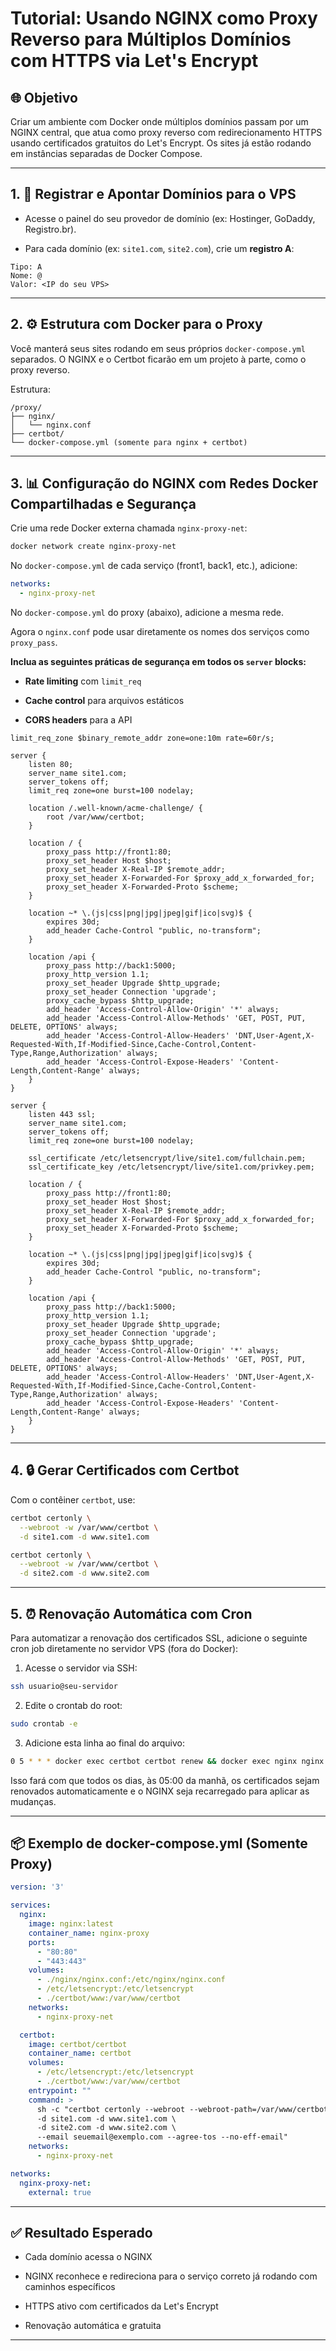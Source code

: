 # Tutorial: Usando NGINX como Proxy Reverso para Múltiplos Domínios com HTTPS via Let's Encrypt

## 🌐 Objetivo

Criar um ambiente com Docker onde múltiplos domínios passam por um NGINX central, que atua como proxy reverso com redirecionamento HTTPS usando certificados gratuitos do Let's Encrypt. Os sites já estão rodando em instâncias separadas de Docker Compose.

---

## 1. 🔐 Registrar e Apontar Domínios para o VPS

- Acesse o painel do seu provedor de domínio (ex: Hostinger, GoDaddy, Registro.br).
    
- Para cada domínio (ex: `site1.com`, `site2.com`), crie um **registro A**:
    

```
Tipo: A
Nome: @
Valor: <IP do seu VPS>
```

---

## 2. ⚙️ Estrutura com Docker para o Proxy

Você manterá seus sites rodando em seus próprios `docker-compose.yml` separados. O NGINX e o Certbot ficarão em um projeto à parte, como o proxy reverso.

Estrutura:

```
/proxy/
├── nginx/
│   └── nginx.conf
├── certbot/
└── docker-compose.yml (somente para nginx + certbot)
```

---

## 3. 📊 Configuração do NGINX com Redes Docker Compartilhadas e Segurança

Crie uma rede Docker externa chamada `nginx-proxy-net`:

```bash
docker network create nginx-proxy-net
```

No `docker-compose.yml` de cada serviço (front1, back1, etc.), adicione:

```yaml
networks:
  - nginx-proxy-net
```

No `docker-compose.yml` do proxy (abaixo), adicione a mesma rede.

Agora o `nginx.conf` pode usar diretamente os nomes dos serviços como `proxy_pass`.

**Inclua as seguintes práticas de segurança em todos os `server` blocks:**

- **Rate limiting** com `limit_req`
    
- **Cache control** para arquivos estáticos
    
- **CORS headers** para a API
    

```nginx
limit_req_zone $binary_remote_addr zone=one:10m rate=60r/s;

server {
    listen 80;
    server_name site1.com;
    server_tokens off;
    limit_req zone=one burst=100 nodelay;

    location /.well-known/acme-challenge/ {
        root /var/www/certbot;
    }

    location / {
        proxy_pass http://front1:80;
        proxy_set_header Host $host;
        proxy_set_header X-Real-IP $remote_addr;
        proxy_set_header X-Forwarded-For $proxy_add_x_forwarded_for;
        proxy_set_header X-Forwarded-Proto $scheme;
    }

    location ~* \.(js|css|png|jpg|jpeg|gif|ico|svg)$ {
        expires 30d;
        add_header Cache-Control "public, no-transform";
    }

    location /api {
        proxy_pass http://back1:5000;
        proxy_http_version 1.1;
        proxy_set_header Upgrade $http_upgrade;
        proxy_set_header Connection 'upgrade';
        proxy_cache_bypass $http_upgrade;
        add_header 'Access-Control-Allow-Origin' '*' always;
        add_header 'Access-Control-Allow-Methods' 'GET, POST, PUT, DELETE, OPTIONS' always;
        add_header 'Access-Control-Allow-Headers' 'DNT,User-Agent,X-Requested-With,If-Modified-Since,Cache-Control,Content-Type,Range,Authorization' always;
        add_header 'Access-Control-Expose-Headers' 'Content-Length,Content-Range' always;
    }
}

server {
    listen 443 ssl;
    server_name site1.com;
    server_tokens off;
    limit_req zone=one burst=100 nodelay;

    ssl_certificate /etc/letsencrypt/live/site1.com/fullchain.pem;
    ssl_certificate_key /etc/letsencrypt/live/site1.com/privkey.pem;

    location / {
        proxy_pass http://front1:80;
        proxy_set_header Host $host;
        proxy_set_header X-Real-IP $remote_addr;
        proxy_set_header X-Forwarded-For $proxy_add_x_forwarded_for;
        proxy_set_header X-Forwarded-Proto $scheme;
    }

    location ~* \.(js|css|png|jpg|jpeg|gif|ico|svg)$ {
        expires 30d;
        add_header Cache-Control "public, no-transform";
    }

    location /api {
        proxy_pass http://back1:5000;
        proxy_http_version 1.1;
        proxy_set_header Upgrade $http_upgrade;
        proxy_set_header Connection 'upgrade';
        proxy_cache_bypass $http_upgrade;
        add_header 'Access-Control-Allow-Origin' '*' always;
        add_header 'Access-Control-Allow-Methods' 'GET, POST, PUT, DELETE, OPTIONS' always;
        add_header 'Access-Control-Allow-Headers' 'DNT,User-Agent,X-Requested-With,If-Modified-Since,Cache-Control,Content-Type,Range,Authorization' always;
        add_header 'Access-Control-Expose-Headers' 'Content-Length,Content-Range' always;
    }
}
```

---

## 4. 🔒 Gerar Certificados com Certbot

Com o contêiner `certbot`, use:

```bash
certbot certonly \
  --webroot -w /var/www/certbot \
  -d site1.com -d www.site1.com

certbot certonly \
  --webroot -w /var/www/certbot \
  -d site2.com -d www.site2.com
```

---

## 5. ⏰ Renovação Automática com Cron

Para automatizar a renovação dos certificados SSL, adicione o seguinte cron job diretamente no servidor VPS (fora do Docker):

1. Acesse o servidor via SSH:
    

```bash
ssh usuario@seu-servidor
```

2. Edite o crontab do root:
    

```bash
sudo crontab -e
```

3. Adicione esta linha ao final do arquivo:
    

```bash
0 5 * * * docker exec certbot certbot renew && docker exec nginx nginx -s reload
```

Isso fará com que todos os dias, às 05:00 da manhã, os certificados sejam renovados automaticamente e o NGINX seja recarregado para aplicar as mudanças.

---

## 📦 Exemplo de docker-compose.yml (Somente Proxy)

```yaml
version: '3'

services:
  nginx:
    image: nginx:latest
    container_name: nginx-proxy
    ports:
      - "80:80"
      - "443:443"
    volumes:
      - ./nginx/nginx.conf:/etc/nginx/nginx.conf
      - /etc/letsencrypt:/etc/letsencrypt
      - ./certbot/www:/var/www/certbot
    networks:
      - nginx-proxy-net

  certbot:
    image: certbot/certbot
    container_name: certbot
    volumes:
      - /etc/letsencrypt:/etc/letsencrypt
      - ./certbot/www:/var/www/certbot
    entrypoint: ""
    command: >
      sh -c "certbot certonly --webroot --webroot-path=/var/www/certbot \
      -d site1.com -d www.site1.com \
      -d site2.com -d www.site2.com \
      --email seuemail@exemplo.com --agree-tos --no-eff-email"
    networks:
      - nginx-proxy-net

networks:
  nginx-proxy-net:
    external: true
```

---

## ✅ Resultado Esperado

- Cada domínio acessa o NGINX
    
- NGINX reconhece e redireciona para o serviço correto já rodando com caminhos específicos
    
- HTTPS ativo com certificados da Let's Encrypt
    
- Renovação automática e gratuita
    

---


